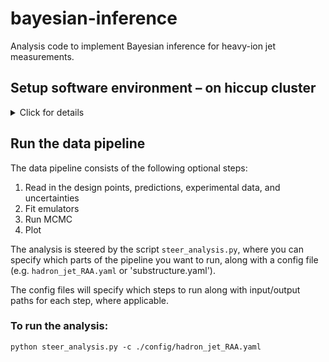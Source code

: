 # bayesian-inference

Analysis code to implement Bayesian inference for heavy-ion jet measurements.

## Setup software environment – on hiccup cluster
<details>
  <summary>Click for details</summary>
<br/> 
  
### Logon and allocate a node
  
Logon to hiccup:
```
ssh <user>@hic.lbl.gov
```

First, request an interactive node from the slurm batch system:
   ```
   srun -N 1 -n 20 -t 2:00:00 -p quick --pty bash
   ``` 
   which requests 1 full node (20 cores) for 2 hours in the `quick` queue. You can choose the time and queue: you can use the `quick` partition for up to a 2 hour session, `std` for a 24 hour session, or `long` for a 72 hour session – but you will wait longer for the longer queues). 
Depending how busy the queue is, you may get the node instantly, or you may have to wait awhile.
When you’re done with your session, just type `exit`.
Please do not run anything but the lightest tests on the login node. If you are finding that you have to wait a long time, let us know and we can take a node out of the slurm queue and logon to it directly.

### Initialize environment
  
Now we need to initialize the environment: set the python version, and create a virtual environment for python packages.
We have set up an initialization script to take care of this. 
The first time you set up, you can do:
```
cd bayesian-inference
./init.sh --install
```
  
On subsequent times, you don't need to pass the `install` flag:
```
cd bayesian-inference
./init.sh
```

Now we are ready to run our scripts.

   
</details>

## Run the data pipeline

The data pipeline consists of the following optional steps:
1. Read in the design points, predictions, experimental data, and uncertainties
2. Fit emulators
3. Run MCMC
4. Plot

The analysis is steered by the script `steer_analysis.py`, where you can specify which parts of the pipeline you want to run, along with a config file (e.g. `hadron_jet_RAA.yaml` or 'substructure.yaml').

The config files will specify which steps to run along with input/output paths for each step, where applicable.

### To run the analysis:
```
python steer_analysis.py -c ./config/hadron_jet_RAA.yaml
```
